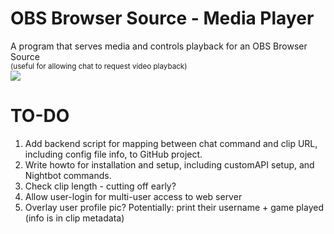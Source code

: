 
# OBS Browser Source - Media Player

<p align="left">
	A program that serves media and controls playback for an OBS Browser Source
	<br />
	<sup>
		(useful for allowing chat to request video playback)
	</sup>
	<br />
	<a href="./LICENSE"><img src="https://img.shields.io/badge/license-MIT-blue.svg"></a>
</p>

# TO-DO
1) Add backend script for mapping between chat command and clip URL, including config file info, to GitHub project.
2) Write howto for installation and setup, including customAPI setup, and Nightbot commands.
3) Check clip length - cutting off early?
4) Allow user-login for multi-user access to web server
5) Overlay user profile pic? Potentially: print their username + game played (info is in clip metadata)
